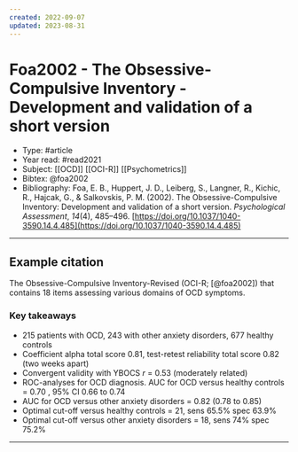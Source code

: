 ```yaml
---
created: 2022-09-07
updated: 2023-08-31
---
```

# Foa2002 - The Obsessive-Compulsive Inventory - Development and validation of a short version
* Type:  #article
* Year read: #read2021
* Subject: [[OCD]] [[OCI-R]] [[Psychometrics]]
* Bibtex: @foa2002
* Bibliography: Foa, E. B., Huppert, J. D., Leiberg, S., Langner, R., Kichic, R., Hajcak, G., & Salkovskis, P. M. (2002). The Obsessive-Compulsive Inventory: Development and validation of a short version. _Psychological Assessment_, _14_(4), 485–496. [https://doi.org/10.1037/1040-3590.14.4.485](https://doi.org/10.1037/1040-3590.14.4.485)
---
## Example citation

The Obsessive-Compulsive Inventory-Revised (OCI-R; [@foa2002]) that contains 18 items assessing various domains of OCD symptoms.

### Key takeaways
* 215 patients with OCD, 243 with other anxiety disorders, 677 healthy controls
* Coefficient alpha total score 0.81, test-retest reliability total score 0.82 (two weeks apart)
* Convergent validity with YBOCS *r* = 0.53 (moderately related)
* ROC-analyses for OCD diagnosis. AUC for OCD versus healthy controls = 0.70 , 95% CI 0.66 to 0.74
* AUC for OCD versus other anxiety disorders = 0.82 (0.78 to 0.85)
* Optimal cut-off versus healthy controls = 21, sens 65.5% spec 63.9%
* Optimal cut-off versus other anxiety disorders = 18, sens 74% spec 75.2%

---